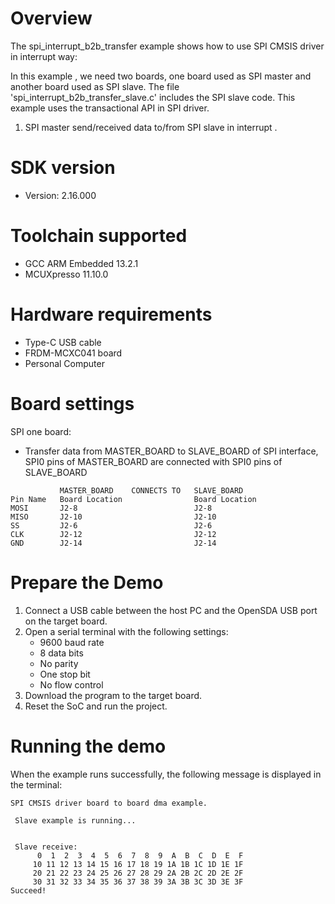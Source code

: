 Overview
========
The spi_interrupt_b2b_transfer example shows how to use SPI CMSIS driver in interrupt way:

In this example , we need two boards, one board used as SPI master and another board used as SPI slave.
The file 'spi_interrupt_b2b_transfer_slave.c' includes the SPI slave code.
This example uses the transactional API in SPI driver.

1. SPI master send/received data to/from SPI slave in interrupt . 

SDK version
===========
- Version: 2.16.000

Toolchain supported
===================
- GCC ARM Embedded  13.2.1
- MCUXpresso  11.10.0

Hardware requirements
=====================
- Type-C USB cable
- FRDM-MCXC041 board
- Personal Computer

Board settings
==============
SPI one board:
  + Transfer data from MASTER_BOARD to SLAVE_BOARD of SPI interface, SPI0 pins of MASTER_BOARD are connected with
    SPI0 pins of SLAVE_BOARD
~~~~~~~~~~~~~~~~~~~~~~~~~~~~~~~~~~~~~~~~~~~~~~~~~~~~~~
           MASTER_BOARD    CONNECTS TO   SLAVE_BOARD
Pin Name   Board Location                Board Location
MOSI       J2-8                          J2-8
MISO       J2-10                         J2-10
SS         J2-6                          J2-6
CLK        J2-12                         J2-12
GND        J2-14                         J2-14
~~~~~~~~~~~~~~~~~~~~~~~~~~~~~~~~~~~~~~~~~~~~~~~~~~~~~~

Prepare the Demo
================
1.  Connect a USB cable between the host PC and the OpenSDA USB port on the target board.
2.  Open a serial terminal with the following settings:
    - 9600 baud rate
    - 8 data bits
    - No parity
    - One stop bit
    - No flow control
3.  Download the program to the target board.
4.  Reset the SoC and run the project.

Running the demo
================
When the example runs successfully, the following message is displayed in the terminal:

~~~~~~~~~~~~~~~~~~~~~~~~~~~~~~~~~~~~~~~
SPI CMSIS driver board to board dma example.

 Slave example is running...


 Slave receive:
      0  1  2  3  4  5  6  7  8  9  A  B  C  D  E  F
     10 11 12 13 14 15 16 17 18 19 1A 1B 1C 1D 1E 1F
     20 21 22 23 24 25 26 27 28 29 2A 2B 2C 2D 2E 2F
     30 31 32 33 34 35 36 37 38 39 3A 3B 3C 3D 3E 3F
Succeed!
~~~~~~~~~~~~~~~~~~~~~~~~~~~~~~~~~~~~~~~
